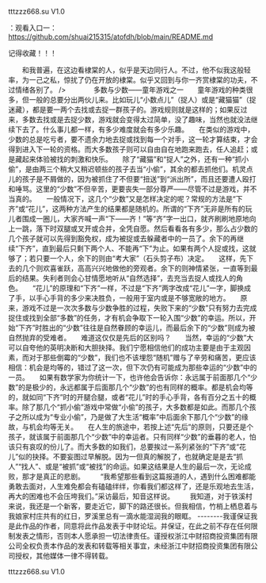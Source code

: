 tttzzz668.su V1.0

：观看入口一：https://github.com/shuai215315/atofdh/blob/main/README.md


记得收藏！！！



　　和我普遍，在这边看棣棠的人，似乎是天边同行人。不过，他不似我这般轻率，为一己之私，惊扰了仍在开放的棣棠。似乎又回到与你一齐赏棣棠的功夫，不过情绪各别了。
/>　　　　多数与少数——童年游戏之一　　童年游戏的种类很多，但一般的总要分出两伙儿来。比如玩儿“小数点儿”（捉人）或是“藏猫猫”（捉迷藏），都是要一两个去找或去捉一群孩子的。游戏规则就是这样的；如果反过来，多数去找或是去捉少数，游戏就会变得太过简单，没了趣味，当然也就没法继续下去了。什么事儿都一样，有多少难度就会有多少乐趣。　　在类似的游戏中，少数的总是吃亏者，要不遗余力地去捉或找到每一个对手，这一轮才算结束，才会得到进入下一轮的资格。而大多数孩子则可以自由自在地跑来跑去，任人追赶；或是藏起来体验被找的刺激和快乐。　　除了“藏猫”和“捉人”之外，还有一种“抓小偷”，是由两三个稍大又稍迟顿些的孩子去当“小偷”，其余的都去抓他们。机灵点儿的孩子是不屑做的，因为被抓住了不但要“扭送”到“派出所”，而且还要遭人殴打和唾骂。这里的“少数”不但辛苦，更要丧失一部分尊严——尽管不过是游戏，并不当真的。　　一般情况下，这几个“少数”又是怎样决定的呢？常规的方法是“下齐”或“花儿”，这两种方法产生的结果都是随机的。所谓的“下齐”无非是所有的玩儿者围成一圈儿，大家齐喊一声“下——齐！”等“齐”字一出口，就齐刷刷地原地向上一跳，落下时双腿或叉开或合并，全凭自愿。然后看看各有多少，那么占少数的几个孩子就可以先得到豁免权，成为被捉或去躲藏者中的一员了。余下的再继续“下齐”，直到最后只剩下两个人、不能再“下”为止。如果有两个人捉或找，这就够了；若只要一个人，余下的则由“考大家”（石头剪子布）决定。　　这样，先下去的几个则欢喜雀跃，高高兴兴地做他的旁观者。余下的则神情紧张，一直等到最后的结果。失利者则会心甘情愿地听从“自然选择”，去充当去捉人或找人的角色。　　“花儿”的原理和“下齐”一样，不过是“下齐”两字改成“花儿”一字，脚换成了手，以手心手背的多少来决胜负，一般用于室内或是不够宽敞的地方。　　原来，游戏不过是一次次多数与少数争胜的过程，失败下来的“少数”只有努力去完成捉住或找到全部“多数”的任务，才有机会争取下一轮入围“少数”的幸运。所以，开始“下齐”时胜出的“少数”往往是自然眷顾的幸运儿，而最后余下的“少数”则成为被自然抛弃的受难者。　　难道这仅仅是先后的区别吗？　　当然，幸运的“少数”大可以自夸他的英明决断和大胆抉择。我们宁愿相信他们的成功主要是由于主观因素，而对于那些倒霉的“少数”，我们也不该埋怨“随机”赠与了辛劳和痛苦，更应该相信：机会是均等的，错过了这一次，但下次仍有可能成为那些幸运的“少数”中的一员。　　如果有数学家为你统计一下，也许他会告诉你：永远属于前面那几个“少数”的是极少的，永远都属于后面那几个“少数”的也有同样的概率。都是机会均等的，就如同“下齐”时的开腿合腿，或者“花儿”时的手心手背，各有百分之五十的概率。除了那几个“抓小偷”游戏中常做“小偷”的孩子，大多数都是如此。而那几个孩子之所以成为“专业小偷”，乃是做了大生活“概率”中后面余下那几个“少数”的缘故，与机会均等无关。　　在人生的旅途中，若按上述“先后”的原则，只要还是个孩子，就该属于前面那几个“少数”中的幸运者。只有同样“少数”的垂暮的老人，怕该只有哀叹的份儿了。而大多数的如我们，总要挨过一系列紧张的“下齐”或“花儿”似的抉择。不要妄图过早解脱。因为一但真的解脱了，也就确定是是去“抓人”“找人”、或是“被抓”或“被找”的命运。如果这结果是人生的最后一次，无论成败，那才是真正的悲剧。
　　“我希望那些看到这篇报道的人，遇到什么困难都能勇敢去面对，人生难免都会有磕磕绊绊，你看我们都这样了，还是乐观地去生活，再大的困难也不会压垮我们。”采访最后，知音这样说。
　　我知道，对于铁溪村来说，我还是一个新客，要走近它，脚下的路还很长。但我相信，竹梢上栖息着与我娘家村庄共有的红日，罗溪里总有一滴水能湿润我的眼眶。
--------我谨保证我是此作品的作者，同意将此作品发表于中财论坛。并保证，在此之前不存在任何限制发表之情形，否则本人愿承担一切法律责任。谨授权浙江中财招商投资集团有限公司全权负责本作品的发表和转载等相关事宜，未经浙江中财招商投资集团有限公司授权，其他媒体一律不得转载。







tttzzz668.su V1.0
